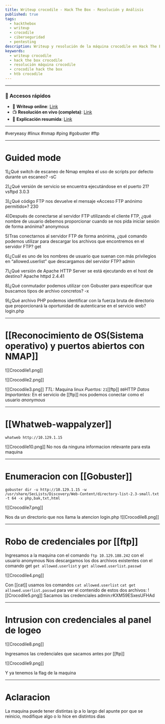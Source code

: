 ```yaml
---
title: Writeup crocodile - Hack The Box - Resolución y Análisis
published: true
tags:
  - hackthebox
  - writeup
  - crocodile
  - ciberseguridad
  - pentesting
description: Writeup y resolución de la máquina crocodile en Hack The Box.
keywords:
  - writeup crocodile
  - hack the box crocodile
  - resolución máquina crocodile
  - crocodile hack the box
  - htb crocodile
---
```

---
### 🔗 Accesos rápidos

- 📄 **Writeup online**: [Link](https://publish.obsidian.md/bunzopy/HTB/SuperFacil/Tier+1/Linux/Crocodile)
- 📺 **Resolución en vivo (completa)**: [Link](https://www.youtube.com/watch?v=tiEFT4doIOQ)
- 🧠 **Explicación resumida**: [Link](https://www.youtube.com/watch?v=yeiT-wREvZE)

---

#veryeasy #linux #nmap #ping #gobuster #ftp

------
# Guided mode

1)¿Qué switch de escaneo de Nmap emplea el uso de scripts por defecto durante un escaneo?
	-sC

2)¿Qué versión de servicio se encuentra ejecutándose en el puerto 21?
	vsftpd 3.0.3

3)¿Qué código FTP nos devuelve el mensaje «Acceso FTP anónimo permitido»?
	230

4)Después de conectarse al servidor FTP utilizando el cliente FTP, ¿qué nombre de usuario debemos proporcionar cuando se nos pida iniciar sesión de forma anónima?
	anonymous

5)Tras conectarnos al servidor FTP de forma anónima, ¿qué comando podemos utilizar para descargar los archivos que encontremos en el servidor FTP?
	get

6)¿Cuál es uno de los nombres de usuario que suenan con más privilegios en “allowed.userlist” que descargamos del servidor FTP?
	admin

7)¿Qué versión de Apache HTTP Server se está ejecutando en el host de destino?
	Apache httpd 2.4.41

8)¿Qué conmutador podemos utilizar con Gobuster para especificar que buscamos tipos de archivo concretos?
	-x

9)¿Qué archivo PHP podemos identificar con la fuerza bruta de directorio que proporcionará la oportunidad de autenticarse en el servicio web?
	login.php

-----
# [[Reconocimiento de OS(Sistema operativo) y puertos abiertos con NMAP]]

![[Crocodile1.png]]

![[Crocodile2.png]]

![[Crocodile3.png]]
*TTL:* Maquina linux
*Puertos:*
	`21`[[ftp]]
	`80`HTTP
*Datos Importantes:* 
	En el servicio de [[ftp]] nos podemos conectar como el usuario *anonymous*

-----------
# [[Whatweb-wappalyzer]]

```shell
whatweb http://10.129.1.15
```

![[Crocodile10.png]]
No nos da ninguna informacion relevante para esta maquina

---------
# Enumeracion con [[Gobuster]]

```shell
gobuster dir -u http://10.129.1.15 -w /usr/share/SecLists/Discovery/Web-Content/directory-list-2.3-small.txt -t 64 -x php,bak,txt,html
```

![[Crocodile7.png]]

Nos da un directorio que nos llama la atencion login.php
![[Crocodile8.png]]

-------
# Robo de credenciales por [[ftp]]

Ingresamos a la maquina con el comando `ftp 10.129.188.242` con el usuario anonymous
Nos descargamos los dos archivos existentes con el comando get `get allowed.userlist` y `get allowed.userlist.passwd`

![[Crocodile4.png]]

Con [[cat]] usamos los comandos `cat allowed.userlist` `cat get allowed.userlist.passwd` para ver el contenido de estos dos archivos:
![[Crocodile5.png]]
Sacamos las credenciales
admin:rKXM59ESxesUFHAd

--------
# Intrusion con credenciales al panel de logeo

![[Crocodile8.png]]

Ingresamos las credenciales que sacamos antes por [[ftp]]

![[Crocodile9.png]]

Y ya tenemos la flag de la maquina

-----
# Aclaracion

La maquina puede tener distintas ip a lo largo del apunte por que se reinicio, modifique algo o lo hice en distintos dias